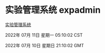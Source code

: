 # 实验管理系统 expadmin
[实验管理系统](http://219.139.198.62:56808/expadmin-782313d2-e1b1-4ea7-932e-3a55e6a1a4d0/)

2022年 07月 11日 星期一 05:10:02 CST

2022年 07月 10日 星期日 21:10:02 GMT
